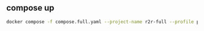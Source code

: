 
## compose up

```bash
docker compose -f compose.full.yaml --project-name r2r-full --profile postgres up -d
```